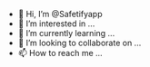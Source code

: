- 👋 Hi, I’m @Safetifyapp
- 👀 I’m interested in ...
- 🌱 I’m currently learning ...
- 💞️ I’m looking to collaborate on ...
- 📫 How to reach me ...

<!---
Safetifyapp/Safetifyapp is a ✨ special ✨ repository because its `README.md` (this file) appears on your GitHub profile.
You can click the Preview link to take a look at your changes.
--->
